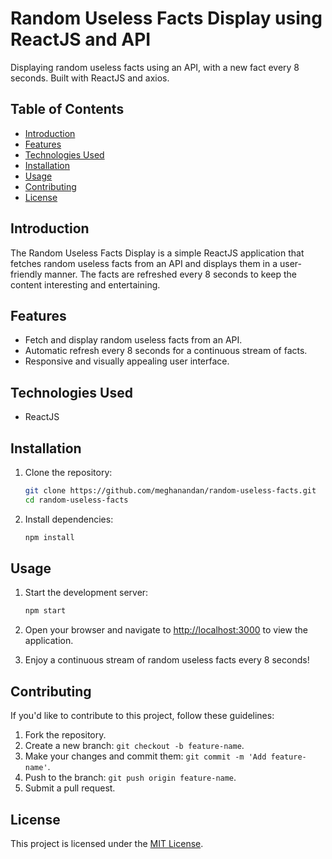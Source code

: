 # Random Useless Facts Display using ReactJS and API

Displaying random useless facts using an API, with a new fact every 8 seconds. Built with ReactJS and axios.

## Table of Contents
- [Introduction](#introduction)
- [Features](#features)
- [Technologies Used](#technologies-used)
- [Installation](#installation)
- [Usage](#usage)
- [Contributing](#contributing)
- [License](#license)

## Introduction

The Random Useless Facts Display is a simple ReactJS application that fetches random useless facts from an API and displays them in a user-friendly manner. The facts are refreshed every 8 seconds to keep the content interesting and entertaining.

## Features

- Fetch and display random useless facts from an API.
- Automatic refresh every 8 seconds for a continuous stream of facts.
- Responsive and visually appealing user interface.

## Technologies Used

- ReactJS

## Installation

1. Clone the repository:

    ```bash
    git clone https://github.com/meghanandan/random-useless-facts.git
    cd random-useless-facts
    ```

2. Install dependencies:

    ```bash
    npm install
    ```

## Usage

1. Start the development server:

    ```bash
    npm start
    ```

2. Open your browser and navigate to [http://localhost:3000](http://localhost:3000) to view the application.

3. Enjoy a continuous stream of random useless facts every 8 seconds!

## Contributing

If you'd like to contribute to this project, follow these guidelines:

1. Fork the repository.
2. Create a new branch: `git checkout -b feature-name`.
3. Make your changes and commit them: `git commit -m 'Add feature-name'`.
4. Push to the branch: `git push origin feature-name`.
5. Submit a pull request.

## License

This project is licensed under the [MIT License](LICENSE).
